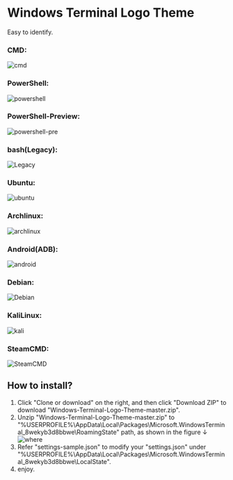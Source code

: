 # Windows Terminal Logo Theme
Easy to identify.

### CMD:
![cmd](https://user-images.githubusercontent.com/8389962/80925663-46d9b280-8dc4-11ea-8094-97ca1d47c9b9.png)

### PowerShell:
![powershell](https://user-images.githubusercontent.com/8389962/80925694-8a342100-8dc4-11ea-9570-33155dd03399.png)

### PowerShell-Preview:
![powershell-pre](https://user-images.githubusercontent.com/8389962/80925702-94eeb600-8dc4-11ea-9e62-fb394f4b1426.png)

### bash(Legacy):
![Legacy](https://user-images.githubusercontent.com/8389962/80925719-b8b1fc00-8dc4-11ea-957a-c15f9974b6c3.png)

### Ubuntu:
![ubuntu](https://user-images.githubusercontent.com/8389962/80925730-ccf5f900-8dc4-11ea-85ea-1aaa8fd15cec.png)


### Archlinux:
![archlinux](https://user-images.githubusercontent.com/8389962/80925743-e1d28c80-8dc4-11ea-83a2-e11aa995fc0b.png)


### Android(ADB):
![android](https://user-images.githubusercontent.com/8389962/80925750-f3b42f80-8dc4-11ea-81dc-632ad6a36b76.png)


### Debian:
![Debian](https://user-images.githubusercontent.com/8389962/80925768-13e3ee80-8dc5-11ea-834e-7669c150fa21.png)


### KaliLinux:
![kali](https://user-images.githubusercontent.com/8389962/80925775-1e9e8380-8dc5-11ea-8993-4a0daf54b286.png)


### SteamCMD:
![SteamCMD](https://user-images.githubusercontent.com/8389962/80925812-69200000-8dc5-11ea-853c-2ed7736aad5a.png)

## How to install?
1. Click "Clone or download" on the right, and then click "Download ZIP" to download "Windows-Terminal-Logo-Theme-master.zip".
2. Unzip "Windows-Terminal-Logo-Theme-master.zip" to "%USERPROFILE%\AppData\Local\Packages\Microsoft.WindowsTerminal_8wekyb3d8bbwe\RoamingState" path, as shown in the figure ↓
![where](https://user-images.githubusercontent.com/8389962/80925935-5c4fdc00-8dc6-11ea-91d0-01195e75c341.png)
3. Refer "settings-sample.json" to modify your "settings.json" under "%USERPROFILE%\AppData\Local\Packages\Microsoft.WindowsTerminal_8wekyb3d8bbwe\LocalState".
4. enjoy.
